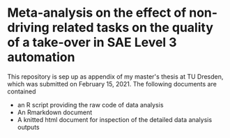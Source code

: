 # Meta-analysis on the effect of non-driving related tasks on the quality of a take-over in SAE Level 3 automation

This repository is sep up as appendix of my master's thesis at TU Dresden, which was submitted on February 15, 2021.
The following documents are contained

- an R script providing the raw code of data analysis
- An Rmarkdown document
- A knitted html document for inspection of the detailed data analysis outputs

